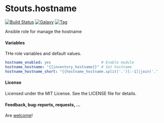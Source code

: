Stouts.hostname
===============

[![Build Status](http://img.shields.io/travis/Stouts/Stouts.hostname.svg?style=flat-square)](https://travis-ci.org/Stouts/Stouts.hostname)
[![Galaxy](http://img.shields.io/badge/galaxy-Stouts.hostname-blue.svg?style=flat-square)](https://galaxy.hostname.com/list#/roles/845)
[![Tag](http://img.shields.io/github/tag/Stouts/Stouts.hostname.svg?style=flat-square)]()

Ansible role for manage the hostname

#### Variables

THe role variables and default values.

```yaml
hostname_enabled: yes                       # Enable module
hostname_hostname: "{{inventory_hostname}}" # Set hostname
hostname_hostname_short: "{{hostname_hostname.split('.')[:-1]|join('.')}}" # Set short hostname
```

#### License

Licensed under the MIT License. See the LICENSE file for details.

#### Feedback, bug-reports, requests, ...

Are [welcome](https://github.com/Stouts/Stouts.hostname/issues)!
